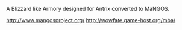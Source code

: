 A Blizzard like Armory designed for Antrix converted to MaNGOS.

http://www.mangosproject.org/
http://wowfate.game-host.org/mba/